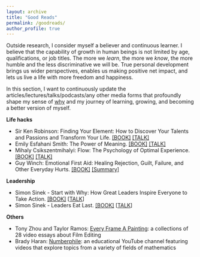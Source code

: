 ```yaml
---
layout: archive
title: "Good Reads"
permalink: /goodreads/
author_profile: true
---
```


Outside research, I consider myself a believer and continuous learner. 
I believe that the capability of growth in human beings is not limited by age, qualifications, or job titles. 
The more we *learn*, the more we *know*, the more humble and the less discriminative we will be. 
True personal development brings us wider perspectives, enables us making positive net impact, and lets us live a life with more freedom and happiness.

In this section, I want to continuously update the articles/lectures/talks/podcasts/any other media forms that profoundly shape my sense of [why](https://simonsinek.com/books/start-with-why/) 
and my journey of learning, growing, and becoming a better version of myself.


**Life hacks**
* Sir Ken Robinson: Finding Your Element: How to Discover Your Talents and Passions and Transform Your Life. [[BOOK]](https://www.amazon.com/Finding-Your-Element-Discover-Transform/dp/0143125516) [[TALK]](https://www.youtube.com/watch?v=-M8Hl5MUr8w)
* Emily Esfahani Smith: The Power of Meaning. [[BOOK]](https://www.goodreads.com/book/show/36228575-the-power-of-meaning) [[TALK]](https://www.youtube.com/watch?v=y9Trdafp83U)
* Mihaly Csikszentmihalyi: Flow: The Psychology of Optimal Experience. [[BOOK]](https://www.goodreads.com/book/show/66354.Flow) [[TALK]](https://www.youtube.com/watch?v=I_u-Eh3h7Mo)
* Guy Winch: Emotional First Aid: Healing Rejection, Guilt, Failure, and Other Everyday Hurts. [[BOOK]](https://www.guywinch.com/books/emotional-first-aid/) [[Summary]](https://ideas.ted.com/7-ways-to-practice-emotional-first-aid/)

**Leadership**
* Simon Sinek - Start with Why: How Great Leaders Inspire Everyone to Take Action. [[BOOK]](https://www.amazon.com/Start-Why-Leaders-Inspire-Everyone/dp/1591846447)  [[TALK](https://www.youtube.com/watch?v=u4ZoJKF_VuA)]
* Simon Sinek - Leaders Eat Last. [[BOOK]](https://simonsinek.com/books/leaders-eat-last/) [[TALK](https://www.youtube.com/watch?v=ReRcHdeUG9Y)] 


**Others**
* Tony Zhou and Taylor Ramos: [Every Frame A Painting](https://www.youtube.com/c/everyframeapainting): a collections of 28 video essays about Film Editing 
* Brady Haran: [Numberphile](https://www.youtube.com/c/numberphile/featured): an educational YouTube channel featuring videos that explore topics from a variety of fields of mathematics
